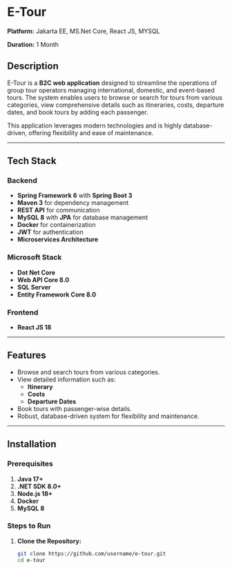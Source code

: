 # E-Tour

**Platform:** Jakarta EE, MS.Net Core, React JS, MYSQL

**Duration:** 1 Month  

## Description  
E-Tour is a **B2C web application** designed to streamline the operations of group tour operators managing international, domestic, and event-based tours. The system enables users to browse or search for tours from various categories, view comprehensive details such as itineraries, costs, departure dates, and book tours by adding each passenger.

This application leverages modern technologies and is highly database-driven, offering flexibility and ease of maintenance.

---

## Tech Stack  
### **Backend**  
- **Spring Framework 6** with **Spring Boot 3**  
- **Maven 3** for dependency management  
- **REST API** for communication  
- **MySQL 8** with **JPA** for database management  
- **Docker** for containerization  
- **JWT** for authentication  
- **Microservices Architecture**  

### **Microsoft Stack**  
- **Dot Net Core**  
- **Web API Core 8.0**  
- **SQL Server**  
- **Entity Framework Core 8.0**  

### **Frontend**  
- **React JS 18**  

---

## Features  
- Browse and search tours from various categories.  
- View detailed information such as:  
  - **Itinerary**  
  - **Costs**  
  - **Departure Dates**  
- Book tours with passenger-wise details.  
- Robust, database-driven system for flexibility and maintenance.

---

## Installation  
### Prerequisites  
1. **Java 17+**  
2. **.NET SDK 8.0+**  
3. **Node.js 18+**  
4. **Docker**  
5. **MySQL 8** 

### Steps to Run  
1. **Clone the Repository:**  
   ```bash
   git clone https://github.com/username/e-tour.git
   cd e-tour
